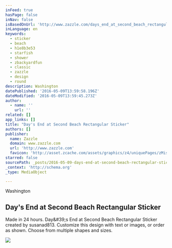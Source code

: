 ```yaml
---
inFeed: true
hasPage: false
inNav: false
isBasedOnUrl: 'http://www.zazzle.com/days_end_at_second_beach_rectangular_sticker-217138160906570193'
inLanguage: en
keywords:
  - sticker
  - beach
  - h1e8b3e53
  - starfish
  - shower
  - zbackyardfun
  - classic
  - zazzle
  - design
  - round
description: Washington
datePublished: '2016-05-09T13:59:58.196Z'
dateModified: '2016-05-09T13:59:45.273Z'
author:
  - name: ''
    url: ''
related: []
app_links: []
title: "Day's End at Second Beach Rectangular Sticker"
authors: []
publisher:
  name: Zazzle
  domain: www.zazzle.com
  url: 'http://www.zazzle.com'
  favicon: 'http://asset.zcache.com/assets/graphics/z4/uniquePages/zMisc/favicons/favicon.ico'
starred: false
sourcePath: _posts/2016-05-09-days-end-at-second-beach-rectangular-sticker.md
_context: 'http://schema.org'
_type: MediaObject

---
```

Washington

<article style=""><h1>Day's End at Second Beach Rectangular Sticker</h1><p>Made in 24 hours. Day&amp;#39;s End at Second Beach Rectangular Sticker created by susanad813. Customize this design with text or images, or order as shown. Choose from multiple shapes and sizes.</p><img src="https://s3-us-west-2.amazonaws.com/the-grid-img/p/1a316f83e8556bdcbb5d6fc8811bb28bdc2d83da.jpg" /></article>